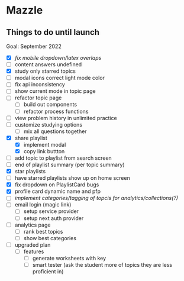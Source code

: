 # Mazzle

## Things to do until launch

Goal: September 2022

- [x] _fix mobile dropdown/latex overlaps_
- [ ] content answers undefined
- [x] study only starred topics
- [ ] modal icons correct light mode color
- [ ] fix api inconsistency
- [ ] show current mode in topic page
- [ ] refactor topic page
  - [ ] build out components
  - [ ] refactor process functions
- [ ] view problem history in unlimited practice
- [ ] customize studying options
  - [ ] mix all questions together
- [x] share playlist
  - [x] implement modal
  - [x] copy link buttton
- [ ] add topic to playlist from search screen
- [ ] end of playlist summary (per topic summary)
- [x] star playlists
- [ ] have starred playlists show up on home screen
- [x] fix dropdown on PlaylistCard bugs
- [x] profile card dynamic name and pfp
- [ ] _implement categories/tagging of topcis for analytics/collections(?)_
- [ ] email login (magic link)
  - [ ] setup service provider
  - [ ] setup next auth provider
- [ ] analytics page
  - [ ] rank best topics
  - [ ] show best categories
- [ ] upgraded plan
  - [ ] features
    - [ ] generate worksheets with key
    - [ ] smart tester (ask the student more of topics they are less proficient in)
